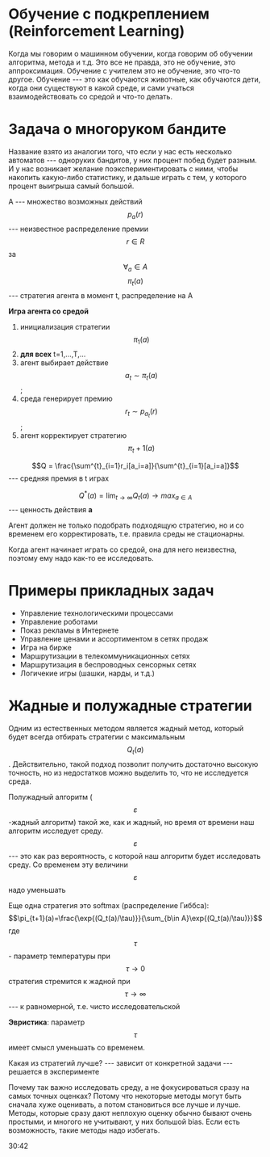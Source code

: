 # Обучение с подкреплением (Reinforcement Learning)

Когда мы говорим о машинном обучении, когда говорим об обучении алгоритма, метода и т.д. Это все не правда, это не обучение, это аппроксимация. Обучение с учителем это не обучение, это что-то другое. 
Обучение --- это как обучаются животные, как обучаются дети, когда они существуют в какой среде, и сами учаться взаимодействовать со средой и что-то делать. 

# Задача о многоруком бандите
Название взято из аналогии того, что если у нас есть несколько автоматов --- одноруких бандитов, у них процент побед будет разным. И у нас возникает желание поэкспериментировать с ними, чтобы накопить какую-либо статистику, и дальше играть с тем, у которого процент выигрыша самый большой. 

A --- множество возможных действий
$$p_a(r)$$ --- неизвестное распределение премии $$r\in R$$ за $$\forall_{a}\in A$$
$$\pi_t(a)$$ --- стратегия агента в момент t, распределение на A

**Игра агента со средой**
1) инициализация стратегии $$\pi_1(a)$$
2) **для всех** t=1,...,T,...
3) агент выбирает действие $$a_t\sim\pi_t(a)$$;
4) среда генерирует премию $$r_t \sim p_{a_t}(r)$$;
5) агент корректирует стратегию $$\pi_t+1(a)$$

$$Q = \frac{\sum^{t}_{i=1}r_i[a_i=a]}{\sum^{t}_{i=1}[a_i=a]}$$ --- средняя премия в t играх

$$Q^*(a) = \lim_{t\rightarrow \infty}Q_t(a)\rightarrow max_{a\in A}$$ --- ценность действия **a**

Агент должен не только подобрать подходящую стратегию, но и со временем его корректировать, т.е. правила среды не стационарны. 

Когда агент начинает играть со средой, она для него неизвестна, поэтому ему надо как-то ее исследовать. 

# Примеры прикладных задач

* Управление технологическими процессами
* Управление роботами
* Показ рекламы в Интернете
* Управление ценами и ассортиментом в сетях продаж
* Игра на бирже
* Маршрутизации в телекоммуникационных сетях
* Маршрутизация в беспроводных сенсорных сетях
* Логичекие игры (шашки, нарды, и т.д.)

# Жадные и полужадные стратегии

Одним из естественных методом является жадный метод, который будет всегда отбирать стратегии с максимальным $$Q_t(a)$$. Действительно, такой подход позволит получить достаточно высокую точность, но из недостатков можно выделить то, что не исследуется среда. 

Полужадный алгоритм ($$\varepsilon$$-жадный алгоритм) такой же, как и жадный, но время от времени наш алгоритм исследует среду. $$\varepsilon$$ --- это как раз вероятность, с которой наш алгоритм будет исследовать среду. Со временем эту величини $$\varepsilon$$ надо уменьшать

Еще одна стратегия это softmax (распределение Гиббса):
$$\pi_{t+1}(a)=\frac{\exp{(Q_t(a)/\tau)}}{\sum_{b\in A}\exp{(Q_t(a)/\tau)}}$$
где $$\tau$$ - параметр температуры
при $$\tau\rightarrow 0$$ стратегия стремится к жадной
при $$\tau\rightarrow \infty$$ --- к равномерной, т.е. чисто исследовательской

**Эвристика**: параметр $$\tau$$ имеет смысл уменьшать со временем.

Какая из стратегий лучше?
--- зависит от конкретной задачи
--- решается в эксперименте

Почему так важно исследовать среду, а не фокусироваться сразу на самых точных оценках? Потому что некоторые методы могут быть сначала хуже оценивать, а потом становиться все лучше и лучше. Методы, которые сразу дают неплохую оценку обычно бывают очень простыми, и многого не учитывают, у них большой bias. Если есть возможность, такие методы надо избегать. 




30:42
